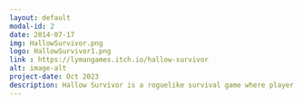 ```yaml
---
layout: default
modal-id: 2
date: 2014-07-17
img: HallowSurvivor.png
logo: HallowSurvivor1.png
link : https://lymangames.itch.io/hallow-survivor
alt: image-alt
project-date: Oct 2023
description: Hallow Survivor is a roguelike survival game where player needs to survive from waves of monsters and defeat the legendary Dracula. This game requires great focus because sometimes you might lose your weapon after killing an enemy. All assets were generated by AI. I worked on this game as sole programmer. 
---
```

